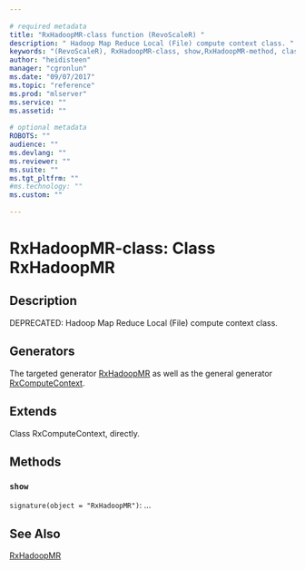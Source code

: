 ```yaml
--- 
 
# required metadata 
title: "RxHadoopMR-class function (RevoScaleR) " 
description: " Hadoop Map Reduce Local (File) compute context class. " 
keywords: "(RevoScaleR), RxHadoopMR-class, show,RxHadoopMR-method, classes" 
author: "heidisteen" 
manager: "cgronlun" 
ms.date: "09/07/2017" 
ms.topic: "reference" 
ms.prod: "mlserver" 
ms.service: "" 
ms.assetid: "" 
 
# optional metadata 
ROBOTS: "" 
audience: "" 
ms.devlang: "" 
ms.reviewer: "" 
ms.suite: "" 
ms.tgt_pltfrm: "" 
#ms.technology: "" 
ms.custom: "" 
 
--- 
```

 
 
 
 
 # RxHadoopMR-class: Class RxHadoopMR 
 ## Description
 
DEPRECATED: Hadoop Map Reduce Local (File) compute context class.
 
 
 ## Generators 

 
The targeted generator [RxHadoopMR](RxHadoopMR.md) as well as the general generator
[RxComputeContext](RxComputeContext.md).
 
 ## Extends 

 
Class RxComputeContext, directly.
 
 ## Methods 

 


### `show`
`signature(object = "RxHadoopMR")`: ...



 

 
 
 
 ## See Also
 
[RxHadoopMR](RxHadoopMR.md)
   
 
